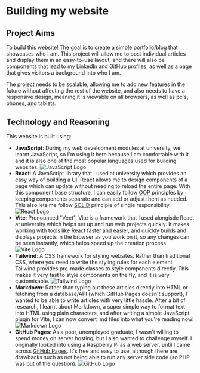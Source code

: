 # Building my website

## Project Aims
To build this website! The goal is to create a simple portfolio/blog that showcases who I am. This project will allow me to post individual articles and display them in an easy-to-use layout, and there will also be components that lead to my LinkedIn and GitHub profiles, as well as a page that gives visitors a background into who I am.

The project needs to be scalable, allowing me to add new features in the future without affecting the rest of the website, and also needs to have a responsive design, meaning it is viewable on all browsers, as well as pc's, phones, and tablets.

## Technology and Reasoning
This website is built using:
- **JavaScript**:
During my web development modules at university, we learnt JavaScript, so I'm using it here because I am comfortable with it and it is also one of the most popular languages used for building websites.
![JavaScript Logo](https://upload.wikimedia.org/wikipedia/commons/thumb/9/99/Unofficial_JavaScript_logo_2.svg/800px-Unofficial_JavaScript_logo_2.svg.png)
- **React**:
A JavaScript library that I used at university which provides an easy way of building a UI. React allows me to design components of a page which can update without needing to reload the entire page. With this component base structure, I can easily follow [OOP](https://en.wikipedia.org/wiki/Object-oriented_programming) principles by keeping components separate and can add or adjust them as needed. This also lets me follow [SOLID](https://en.wikipedia.org/wiki/SOLID) principle of single responsibility.
![React Logo](https://static-00.iconduck.com/assets.00/react-original-wordmark-icon-840x1024-vhmauxp6.png)
- **Vite**:
Pronounced "Veet", Vite is a framework that I used alongisde React at university which helps set up and run web projects quickly. It makes working with tools like React faster and easier, and quickly builds and displays projects in the browser as you work on it, so any changes can be seen instantly, which helps speed up the creation process.
![Vite Logo](https://upload.wikimedia.org/wikipedia/commons/thumb/f/f1/Vitejs-logo.svg/2078px-Vitejs-logo.svg.png)
- **Tailwind**:
A CSS framework for styling websites. Rather than traditional CSS, where you need to write the styling rules for each element, Tailwind provides pre-made classes to style components directly. This makes it very fast to style components on the fly, and it is very customisable.
![Tailwind Logo](https://upload.wikimedia.org/wikipedia/commons/thumb/d/d5/Tailwind_CSS_Logo.svg/2560px-Tailwind_CSS_Logo.svg.png)
- **Markdown**:
Rather than typing out these articles directly into HTML or fetching from a database/API (which GitHub Pages doesn't support), I wanted to be able to write articles with very little hassle. After a bit of research, I learnt about Markdown, a super simple way to format text into HTML using plain characters, and after writing a simple JavaScript plugin for Vite, I can now convert .md files into what you're reading now!
![Markdown Logo](https://markdown-here.com/img/icon256.png)
- **GitHub Pages**:
As a poor, unemployed graduate, I wasn't willing to spend money on server hosting, but I also wanted to challenge myself. I originally looked into using a Raspberry Pi as a web server, until I came across [GitHub Pages](https://pages.github.com/). It's free and easy to use, although there are drawbacks such as not being able to run any server side code (so PHP was out of the question).
![GitHub Logo](https://cdn-icons-png.flaticon.com/512/25/25231.png)